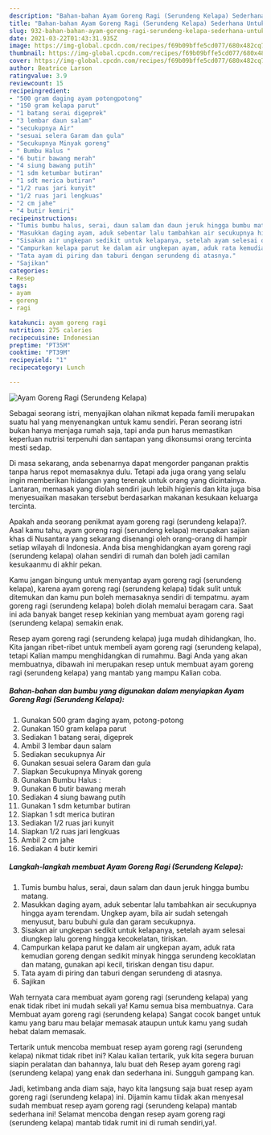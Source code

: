 ```yaml
---
description: "Bahan-bahan Ayam Goreng Ragi (Serundeng Kelapa) Sederhana Untuk Jualan"
title: "Bahan-bahan Ayam Goreng Ragi (Serundeng Kelapa) Sederhana Untuk Jualan"
slug: 932-bahan-bahan-ayam-goreng-ragi-serundeng-kelapa-sederhana-untuk-jualan
date: 2021-03-22T01:43:31.935Z
image: https://img-global.cpcdn.com/recipes/f69b09bffe5cd077/680x482cq70/ayam-goreng-ragi-serundeng-kelapa-foto-resep-utama.jpg
thumbnail: https://img-global.cpcdn.com/recipes/f69b09bffe5cd077/680x482cq70/ayam-goreng-ragi-serundeng-kelapa-foto-resep-utama.jpg
cover: https://img-global.cpcdn.com/recipes/f69b09bffe5cd077/680x482cq70/ayam-goreng-ragi-serundeng-kelapa-foto-resep-utama.jpg
author: Beatrice Larson
ratingvalue: 3.9
reviewcount: 15
recipeingredient:
- "500 gram daging ayam potongpotong"
- "150 gram kelapa parut"
- "1 batang serai digeprek"
- "3 lembar daun salam"
- "secukupnya Air"
- "sesuai selera Garam dan gula"
- "Secukupnya Minyak goreng"
- " Bumbu Halus "
- "6 butir bawang merah"
- "4 siung bawang putih"
- "1 sdm ketumbar butiran"
- "1 sdt merica butiran"
- "1/2 ruas jari kunyit"
- "1/2 ruas jari lengkuas"
- "2 cm jahe"
- "4 butir kemiri"
recipeinstructions:
- "Tumis bumbu halus, serai, daun salam dan daun jeruk hingga bumbu matang."
- "Masukkan daging ayam, aduk sebentar lalu tambahkan air secukupnya hingga ayam terendam. Ungkep ayam, bila air sudah setengah menyusut, baru bubuhi gula dan garam secukupnya."
- "Sisakan air ungkepan sedikit untuk kelapanya, setelah ayam selesai diungkep lalu goreng hingga kecokelatan, tiriskan."
- "Campurkan kelapa parut ke dalam air ungkepan ayam, aduk rata kemudian goreng dengan sedikit minyak hingga serundeng kecoklatan dan matang, gunakan api kecil, tiriskan dengan tisu dapur."
- "Tata ayam di piring dan taburi dengan serundeng di atasnya."
- "Sajikan"
categories:
- Resep
tags:
- ayam
- goreng
- ragi

katakunci: ayam goreng ragi 
nutrition: 275 calories
recipecuisine: Indonesian
preptime: "PT35M"
cooktime: "PT39M"
recipeyield: "1"
recipecategory: Lunch

---
```



![Ayam Goreng Ragi (Serundeng Kelapa)](https://img-global.cpcdn.com/recipes/f69b09bffe5cd077/680x482cq70/ayam-goreng-ragi-serundeng-kelapa-foto-resep-utama.jpg)

Sebagai seorang istri, menyajikan olahan nikmat kepada famili merupakan suatu hal yang menyenangkan untuk kamu sendiri. Peran seorang istri bukan hanya menjaga rumah saja, tapi anda pun harus memastikan keperluan nutrisi terpenuhi dan santapan yang dikonsumsi orang tercinta mesti sedap.

Di masa  sekarang, anda sebenarnya dapat mengorder panganan praktis tanpa harus repot memasaknya dulu. Tetapi ada juga orang yang selalu ingin memberikan hidangan yang terenak untuk orang yang dicintainya. Lantaran, memasak yang diolah sendiri jauh lebih higienis dan kita juga bisa menyesuaikan masakan tersebut berdasarkan makanan kesukaan keluarga tercinta. 



Apakah anda seorang penikmat ayam goreng ragi (serundeng kelapa)?. Asal kamu tahu, ayam goreng ragi (serundeng kelapa) merupakan sajian khas di Nusantara yang sekarang disenangi oleh orang-orang di hampir setiap wilayah di Indonesia. Anda bisa menghidangkan ayam goreng ragi (serundeng kelapa) olahan sendiri di rumah dan boleh jadi camilan kesukaanmu di akhir pekan.

Kamu jangan bingung untuk menyantap ayam goreng ragi (serundeng kelapa), karena ayam goreng ragi (serundeng kelapa) tidak sulit untuk ditemukan dan kamu pun boleh memasaknya sendiri di tempatmu. ayam goreng ragi (serundeng kelapa) boleh diolah memalui beragam cara. Saat ini ada banyak banget resep kekinian yang membuat ayam goreng ragi (serundeng kelapa) semakin enak.

Resep ayam goreng ragi (serundeng kelapa) juga mudah dihidangkan, lho. Kita jangan ribet-ribet untuk membeli ayam goreng ragi (serundeng kelapa), tetapi Kalian mampu menghidangkan di rumahmu. Bagi Anda yang akan membuatnya, dibawah ini merupakan resep untuk membuat ayam goreng ragi (serundeng kelapa) yang mantab yang mampu Kalian coba.

<!--inarticleads1-->

##### Bahan-bahan dan bumbu yang digunakan dalam menyiapkan Ayam Goreng Ragi (Serundeng Kelapa):

1. Gunakan 500 gram daging ayam, potong-potong
1. Gunakan 150 gram kelapa parut
1. Sediakan 1 batang serai, digeprek
1. Ambil 3 lembar daun salam
1. Sediakan secukupnya Air
1. Gunakan sesuai selera Garam dan gula
1. Siapkan Secukupnya Minyak goreng
1. Gunakan  Bumbu Halus :
1. Gunakan 6 butir bawang merah
1. Sediakan 4 siung bawang putih
1. Gunakan 1 sdm ketumbar butiran
1. Siapkan 1 sdt merica butiran
1. Sediakan 1/2 ruas jari kunyit
1. Siapkan 1/2 ruas jari lengkuas
1. Ambil 2 cm jahe
1. Sediakan 4 butir kemiri




<!--inarticleads2-->

##### Langkah-langkah membuat Ayam Goreng Ragi (Serundeng Kelapa):

1. Tumis bumbu halus, serai, daun salam dan daun jeruk hingga bumbu matang.
1. Masukkan daging ayam, aduk sebentar lalu tambahkan air secukupnya hingga ayam terendam. Ungkep ayam, bila air sudah setengah menyusut, baru bubuhi gula dan garam secukupnya.
1. Sisakan air ungkepan sedikit untuk kelapanya, setelah ayam selesai diungkep lalu goreng hingga kecokelatan, tiriskan.
1. Campurkan kelapa parut ke dalam air ungkepan ayam, aduk rata kemudian goreng dengan sedikit minyak hingga serundeng kecoklatan dan matang, gunakan api kecil, tiriskan dengan tisu dapur.
1. Tata ayam di piring dan taburi dengan serundeng di atasnya.
1. Sajikan




Wah ternyata cara membuat ayam goreng ragi (serundeng kelapa) yang enak tidak ribet ini mudah sekali ya! Kamu semua bisa membuatnya. Cara Membuat ayam goreng ragi (serundeng kelapa) Sangat cocok banget untuk kamu yang baru mau belajar memasak ataupun untuk kamu yang sudah hebat dalam memasak.

Tertarik untuk mencoba membuat resep ayam goreng ragi (serundeng kelapa) nikmat tidak ribet ini? Kalau kalian tertarik, yuk kita segera buruan siapin peralatan dan bahannya, lalu buat deh Resep ayam goreng ragi (serundeng kelapa) yang enak dan sederhana ini. Sungguh gampang kan. 

Jadi, ketimbang anda diam saja, hayo kita langsung saja buat resep ayam goreng ragi (serundeng kelapa) ini. Dijamin kamu tiidak akan menyesal sudah membuat resep ayam goreng ragi (serundeng kelapa) mantab sederhana ini! Selamat mencoba dengan resep ayam goreng ragi (serundeng kelapa) mantab tidak rumit ini di rumah sendiri,ya!.

